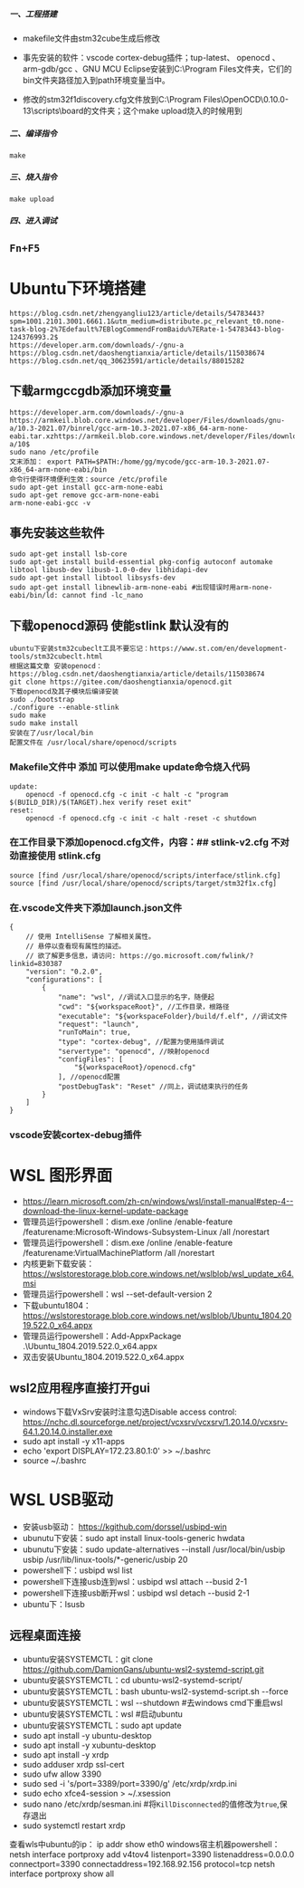 ##### 一、工程搭建

- makefile文件由stm32cube生成后修改

- 事先安装的软件：vscode cortex-debug插件；tup-latest、 openocd 、arm-gdb/gcc 、GNU MCU Eclipse安装到C:\Program Files文件夹，它们的bin文件夹路径加入到path环境变量当中。

- 修改的stm32f1discovery.cfg文件放到C:\Program Files\OpenOCD\0.10.0-13\scripts\board的文件夹；这个make upload烧入的时候用到


##### 二、编译指令

`make`

##### 三、烧入指令

`make upload`

##### 四、进入调试

`Fn+F5`
---------------------------------------------------------------------------------
# Ubuntu下环境搭建
```
https://blog.csdn.net/zhengyangliu123/article/details/54783443?spm=1001.2101.3001.6661.1&utm_medium=distribute.pc_relevant_t0.none-task-blog-2%7Edefault%7EBlogCommendFromBaidu%7ERate-1-54783443-blog-124376993.2$
https://developer.arm.com/downloads/-/gnu-a
https://blog.csdn.net/daoshengtianxia/article/details/115038674
https://blog.csdn.net/qq_30623591/article/details/88015282
```

## 下载armgccgdb添加环境变量

```
https://developer.arm.com/downloads/-/gnu-a
https://armkeil.blob.core.windows.net/developer/Files/downloads/gnu-a/10.3-2021.07/binrel/gcc-arm-10.3-2021.07-x86_64-arm-none-eabi.tar.xzhttps://armkeil.blob.core.windows.net/developer/Files/downloads/gnu-a/10$
sudo nano /etc/profile
文末添加： export PATH=$PATH:/home/gg/mycode/gcc-arm-10.3-2021.07-x86_64-arm-none-eabi/bin
命令行使得环境便利生效：source /etc/profile
sudo apt-get install gcc-arm-none-eabi
sudo apt-get remove gcc-arm-none-eabi
arm-none-eabi-gcc -v

```

## 事先安装这些软件

```
sudo apt-get install lsb-core
sudo apt-get install build-essential pkg-config autoconf automake libtool libusb-dev libusb-1.0-0-dev libhidapi-dev
sudo apt-get install libtool libsysfs-dev    
sudo apt-get install libnewlib-arm-none-eabi #出现错误时用arm-none-eabi/bin/ld: cannot find -lc_nano
```

## 下载openocd源码 使能stlink 默认没有的

```
ubuntu下安装stm32cubeclt工具不要忘记：https://www.st.com/en/development-tools/stm32cubeclt.html
根据这篇文章 安装openocd：https://blog.csdn.net/daoshengtianxia/article/details/115038674
git clone https://gitee.com/daoshengtianxia/openocd.git
下载openocd及其子模块后编译安装
sudo ./bootstrap
./configure --enable-stlink
sudo make
sudo make install
安装在了/usr/local/bin
配置文件在 /usr/local/share/openocd/scripts
```

### Makefile文件中 添加 可以使用make update命令烧入代码
```
update:
	openocd -f openocd.cfg -c init -c halt -c "program $(BUILD_DIR)/$(TARGET).hex verify reset exit"
reset:
	openocd -f openocd.cfg -c init -c halt -reset -c shutdown
```

### 在工作目录下添加openocd.cfg文件，内容：## stlink-v2.cfg 不对劲直接使用 stlink.cfg
```
source [find /usr/local/share/openocd/scripts/interface/stlink.cfg]
source [find /usr/local/share/openocd/scripts/target/stm32f1x.cfg]
```

### 在.vscode文件夹下添加launch.json文件
```
{
    // 使用 IntelliSense 了解相关属性。 
    // 悬停以查看现有属性的描述。
    // 欲了解更多信息，请访问: https://go.microsoft.com/fwlink/?linkid=830387
    "version": "0.2.0",
    "configurations": [
        {
            "name": "wsl", //调试入口显示的名字，随便起
            "cwd": "${workspaceRoot}", //工作目录，根路径
            "executable": "${workspaceFolder}/build/f.elf", //调试文件
            "request": "launch",
            "runToMain": true,
            "type": "cortex-debug", //配置为使用插件调试
            "servertype": "openocd", //映射openocd
            "configFiles": [
                "${workspaceRoot}/openocd.cfg"
            ], //openocd配置
            "postDebugTask": "Reset" //同上，调试结束执行的任务
        }
    ]
}
```
### vscode安装cortex-debug插件




# WSL 图形界面
- https://learn.microsoft.com/zh-cn/windows/wsl/install-manual#step-4--download-the-linux-kernel-update-package
- 管理员运行powershell：dism.exe /online /enable-feature /featurename:Microsoft-Windows-Subsystem-Linux /all /norestart
- 管理员运行powershell：dism.exe /online /enable-feature /featurename:VirtualMachinePlatform /all /norestart
- 内核更新下载安装：https://wslstorestorage.blob.core.windows.net/wslblob/wsl_update_x64.msi
- 管理员运行powershell：wsl --set-default-version 2
- 下载ubuntu1804： https://wslstorestorage.blob.core.windows.net/wslblob/Ubuntu_1804.2019.522.0_x64.appx
- 管理员运行powershell：Add-AppxPackage .\Ubuntu_1804.2019.522.0_x64.appx
- 双击安装Ubuntu_1804.2019.522.0_x64.appx

## wsl2应用程序直接打开gui
- windows下载VxSrv安装时注意勾选Disable access control:    https://nchc.dl.sourceforge.net/project/vcxsrv/vcxsrv/1.20.14.0/vcxsrv-64.1.20.14.0.installer.exe
- sudo apt install -y x11-apps
- echo 'export DISPLAY=172.23.80.1:0' >> ~/.bashrc
- source ~/.bashrc

# WSL USB驱动
- 安装usb驱动： https://kgithub.com/dorssel/usbipd-win
- ubunutu下安装：sudo apt install linux-tools-generic hwdata
- ubunutu下安装：sudo update-alternatives --install /usr/local/bin/usbip usbip /usr/lib/linux-tools/*-generic/usbip 20
- powershell下：usbipd wsl list
- powershell下连接usb连到wsl：usbipd wsl attach --busid 2-1
- powershell下连接usb断开wsl：usbipd wsl detach --busid 2-1
- ubuntu下：lsusb

## 远程桌面连接  
- ubuntu安装SYSTEMCTL：git clone https://github.com/DamionGans/ubuntu-wsl2-systemd-script.git
- ubuntu安装SYSTEMCTL：cd ubuntu-wsl2-systemd-script/
- ubuntu安装SYSTEMCTL：bash ubuntu-wsl2-systemd-script.sh --force
- ubuntu安装SYSTEMCTL：wsl --shutdown  #去windows cmd下重启wsl
- ubuntu安装SYSTEMCTL：wsl #启动ubuntu
- ubuntu安装SYSTEMCTL：sudo apt update 
- sudo apt install -y ubuntu-desktop
- sudo apt install -y xubuntu-desktop
- sudo apt install -y xrdp
- sudo adduser xrdp ssl-cert
- sudo ufw allow 3390
- sudo sed -i 's/port=3389/port=3390/g' /etc/xrdp/xrdp.ini
- sudo echo xfce4-session > ~/.xsession
- sudo nano /etc/xrdp/sesman.ini   #将`KillDisconnected`的值修改为`true`,保存退出
- sudo systemctl restart xrdp 

查看wls中ubuntu的ip：
ip addr show eth0
windows宿主机器powershell：
netsh interface portproxy add v4tov4 listenport=3390 listenaddress=0.0.0.0 connectport=3390 connectaddress=192.168.92.156 protocol=tcp
netsh interface portproxy show all
